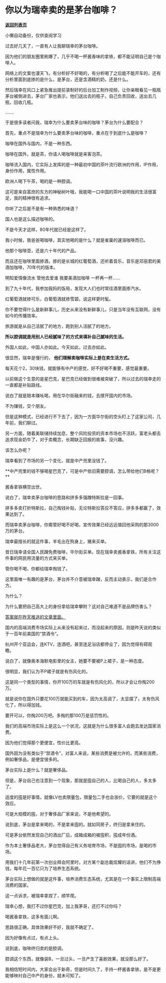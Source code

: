 # 你以为瑞幸卖的是茅台咖啡？

[**返回列表页**](/gzh/记忆承载)

小懒自动备份，仅供查阅学习

过去好几天了，一直有人让我聊瑞幸的茅台咖啡。  

因为他们的朋友圈里刷爆了，几乎不喝一杯酱香味的拿铁，都不能证明自己是个咖啡人。

网络上的文案也漫天飞，有分析好不好喝的，有分析喝了之后能不能开车的，还有分析里面到底掺的是什么，是茅台，还是含酒精的奶，还是什么。

然后瑞幸在风口上紧急推出提前录制好的后台加工制作视频，让你亲眼看见一瓶瓶茅台被倒进去，茅台厂家也表示，他们送出去的瓶子，自己负责回收，送出去几瓶，回收几瓶。

.......

于是很多读者问我，瑞幸为什么要卖茅台味的咖啡？茅台为什么要配合？

首先，重点不是瑞幸为什么要卖茅台味的咖啡，重点在于到底什么是咖啡？

咖啡在国外与国内，不是一种东西。  

咖啡在国外，就是茶，你请人喝咖啡就是来客泡茶。

咖啡流入国内，它实际上发挥的是一种最初中国的茶叶流行欧洲的作用，IP作用，身份作用，属性作用。  

欧洲人喝下午茶，喝的是一种腔调。  

这可是来自富庶的东方的神秘树叶哦，我能喝一口中国的茶叶说明我的生活很富足，我的精神很有追求。

你听了之后是不是有一种熟悉的味道？  

国人也是这么描述咖啡的。  

不是今天才这样，80年代就已经是这样了。  

我小时候，我爸爸喝咖啡，其实他喝的是什么？就是雀巢的速溶咖啡而已。

他那个咖啡壶，还是六十年代的产品。

而且还在咖啡里面掺酒，掺的是长城的红葡萄酒，还听着音乐，音乐是邓丽君的美酒加咖啡，70年代的版本。

明知爱情像流水 管他去爱谁 我要美酒加咖啡 一杯再一杯......

到了九十年代，我参加我妈的饭局，发现大人们也时常往酒里面掺汽水。  

红葡萄酒就掺可乐，白葡萄酒就掺雪碧。说这样更时髦。

你不要觉得什么是新鲜事儿，历史从来没有新鲜事儿，只是当年没有互联网，没有如今的传播效率。  

旅游就是从自己活腻了的地方，跑到别人活腻了的地方。

 **所以腔调就是用别人已经腻味了的方式来填补自己腻味的生活。**

外国人如此，中国人亦如此。今天如此，过去亦如此。  

很显然，瑞幸是懂行的， **他们理解卖咖啡实际上是在卖生活方式。**  

每天花个2，30块钱，就能够有中产的感觉，好不好喝不重要，感觉最重要。  

以前做这个生意的是星巴克，星巴克已经做到很难被突破了，所以过去的瑞幸走的一直都是补贴路线。  

说白了就是赔本赚吆喝，用在华尔街融来的钱，去撑开国内的市场。  

不为赚钱，交个朋友。

但是这种模式，已经进行不下去了，因为一方面华尔街的空头盯上了这家公司，几年前，我们聊过。  

另一方面，随着美联储持续加息，整个风险投资的资本市场也不活跃，富老头都去追求现金奶牛了，对于卖概念，长期缺乏回报的故事，没兴趣。

该怎么办呢？

瑞幸看到了市场的另一个变化，就是中产兜里没钱了。

 **中产兜里的钱不够喝星巴克了，可是中产依旧需要腔调，怎么带给他们B格呢？  
**

酱香拿铁横空出世。  

说白了，瑞幸卖茅台咖啡的思路和拼多多强蹭特斯拉是一回事。  

拼多多卖打折特斯拉，自己掏钱补贴，无论特斯拉答应不答应，拼多多都赢了，效果达到了。

而瑞幸卖茅台咖啡，你甭管好喝不好喝，宣传效果已经远远值回他采购的那3000万的茅台。

瑞幸最擅长的就这件事，羊毛出在狗身上，猪来买单。

昔日瑞幸请全国人民蹭免费咖啡，华尔街买单。现在瑞幸卖酱香拿铁，所有关注这件事的网民用流量的方式来买单。  

管你喝不喝，你都给瑞幸掏钱了。  

这里面唯一有趣的是茅台，茅台并不介意被瑞幸蹭，反而主动表示，我们是合作方。  

为什么？

为什么要把自己高大上的身份拿给瑞幸攀附？这对自己难道不是品牌伤害么？  

[答案就在昨天推送的文章里面。](http://mp.weixin.qq.com/s?__biz=MzU0MjYwNDU2Mw==&mid=2247512046&idx=1&sn=6ff658fcb1017de42cb3d3c355bb2c54&chksm=fb1ac392cc6d4a8415e54408629c4db47e047bf7de9c070b897cf46254f59a38abc16dd8ed64&scene=21#wechat_redirect)  

国内的高端消费市场实际上从来没有起来过，而没起来的原因，则是昨天说的类似于一百年前美国的“禁酒令”。  

杭州开个亚运会，连KTV，连酒吧，甚至连足浴店都停业了，因为觉得有碍观瞻。  

说白了，就像奥本海默电影里的女主，她要不要被P上裙子，是一种态度。  

很明显，我们认为不P裙子就是有伤风化的。  

这是同一个类型的事情，你开100万的车就是有伤风化的，所以才会让你掏200万。  

就是说你在国外只要花100万就能买到的车，因为太高调了，太显摆了，太有伤风化了，所以得加钱。

要开可以，你掏200万吧。多掏的那100万是惩罚性的。

我们的高端市场实际上是这么一个状况，这就是为什么很多富人会跑去发达国家消费。  

因为他们觉得那个更便宜，性价比更高。

国外因为没有类似于“禁酒令”，对富人来说，某些消费是被允许的，而某些消费，例如奢侈品，是便宜很多的。

茅台实际上是什么？就是奢侈品。  

但是，茅台自己也注意到一个现象，那就是囤自己的人，比喝自己的人，多太多了。

适度的囤是好事情，就像LV也卖限量包，限量包二手也会涨价，它要的就是这个效应。  

可是大规模的囤，对于奢侈品厂家来说，不是他希望的。

说到底，茅台是拿来喝的，不是拿来囤的。就如同房子，终归是拿来住的。

可是茅台依然发现自己的酒出厂后，成箱成箱的被囤积，囤成年份酒。  

作为本土奢侈品老大，茅台觉得自己有义务培育市场，不是囤的市场，是喝的市场。  

用我们十几年前第一次创业拜会阿里时，对方某个副总裁炫耀的话讲，他们不为挣钱，每年花一百亿只为了培养生态系统。

茅台实际上想做的就是这件事，培养消费生态系统，尤其是在一个事实上限制高端消费的国家。  

这一点诉求，被瑞幸拿捏了，顺竿爬。  

瑞幸心想，我打不过你星巴克，加上我茅哥，还打不过你吗？  

喝酱香拿铁，这多有面儿啊。  

思路很正确，具体效果好不好，我就不确定了。  

因为好像有点过，有点上头。  

说到底，咖啡终归卖的是腔调。

腔调这个东西，就像装B，一旦过头，一旦产生了喜剧效果，就没那么好了。  

我相信短时间内，大家会出于新奇，但是时间久了，手持一杯酱香拿铁，是不是更能够映衬自己中产的身份，就未可知了。

